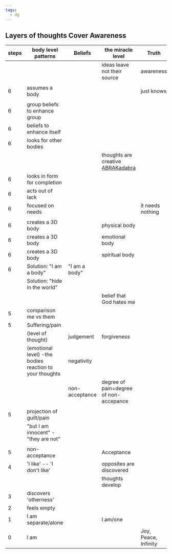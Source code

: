 ```yaml
---
tags:
  - dg
---
```




## Layers of thoughts Cover Awareness

| steps | **body level patterns**                                 | Beliefs        | the miracle level                                                              | Truth                |
| ----- | ------------------------------------------------------- | -------------- | ------------------------------------------------------------------------------ | -------------------- |
|       |                                                         |                | ideas leave not their source                                                   | awareness            |
|       |                                                         |                |                                                                                |                      |
| 6     | assumes a body                                          |                |                                                                                | just knows           |
|       |                                                         |                |                                                                                |                      |
| 6     | group beliefs to enhance group                          |                |                                                                                |                      |
| 6     | beliefs to enhance itself                               |                |                                                                                |                      |
| 6     | looks for other bodies                                  |                |                                                                                |                      |
|       |                                                         |                | thoughts are creative [ABRAKadabra](https://en.wikipedia.org/wiki/Abracadabra) |                      |
| 6     | looks in form for completion                            |                |                                                                                |                      |
| 6     | acts out of lack                                        |                |                                                                                |                      |
| 6     | focused on needs                                        |                |                                                                                | it needs nothing     |
|       |                                                         |                |                                                                                |                      |
| 6     | creates a 3D body                                       |                | physical body                                                                  |                      |
| 6     | creates a 3D body                                       |                | emotional body                                                                 |                      |
| 6     | creates a 3D body                                       |                | spiritual body                                                                 |                      |
| 6     | Solution: "I am a body"                                 | "I am a body"  |                                                                                |                      |
|       | Solution: "hide in the world"                           |                |                                                                                |                      |
|       |                                                         |                | belief that God hates me                                                       |                      |
| 5     | comparison me vs them                                   |                |                                                                                |                      |
| 5     | Suffering/pain                                          |                |                                                                                |                      |
|       | (level of thought)                                      | judgement      | forgiveness                                                                    |                      |
|       | (emotional level) -the bodies reaction to your thoughts | negativity     |                                                                                |                      |
|       |                                                         | non-acceptance | degree of pain=degree of non-accepance                                         |                      |
|       |                                                         |                |                                                                                |                      |
| 5     | projection of guilt/pain                                |                |                                                                                |                      |
|       | "but I am innocent" -"they are not"                     |                |                                                                                |                      |
|       |                                                         |                |                                                                                |                      |
| 5     | non-acceptance                                          |                | Acceptance                                                                     |                      |
| 4     | 'I like' -- 'I don't like'                              |                | opposites are discovered                                                       |                      |
|       |                                                         |                | thoughts develop                                                               |                      |
| 3     | discovers 'otherness'                                   |                |                                                                                |                      |
| 2     | feels empty                                             |                |                                                                                |                      |
| 1     | I am separate/alone                                     |                | I am/one                                                                       |                      |
| 0     | I am                                                    |                |                                                                                | Joy, Peace, Infinity |